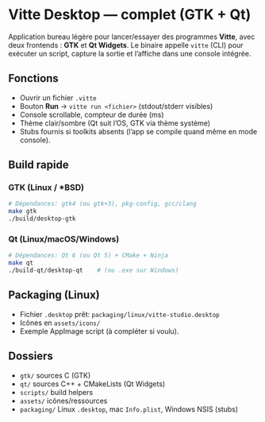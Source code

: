 # Vitte Desktop — complet (GTK + Qt)

Application bureau légère pour lancer/essayer des programmes **Vitte**,
avec deux frontends : **GTK** et **Qt Widgets**. Le binaire appelle `vitte` (CLI)
pour exécuter un script, capture la sortie et l’affiche dans une console intégrée.

## Fonctions
- Ouvrir un fichier `.vitte`
- Bouton **Run** → `vitte run <fichier>` (stdout/stderr visibles)
- Console scrollable, compteur de durée (ms)
- Thème clair/sombre (Qt suit l’OS, GTK via thème système)
- Stubs fournis si toolkits absents (l’app se compile quand même en mode console).

## Build rapide

### GTK (Linux / *BSD)
```bash
# Dépendances: gtk4 (ou gtk+3), pkg-config, gcc/clang
make gtk
./build/desktop-gtk
```

### Qt (Linux/macOS/Windows)
```bash
# Dépendances: Qt 6 (ou Qt 5) + CMake + Ninja
make qt
./build-qt/desktop-qt    # (ou .exe sur Windows)
```

## Packaging (Linux)
- Fichier `.desktop` prêt: `packaging/linux/vitte-studio.desktop`
- Icônes en `assets/icons/`
- Exemple AppImage script (à compléter si voulu).

## Dossiers
- `gtk/` sources C (GTK)
- `qt/` sources C++ + CMakeLists (Qt Widgets)
- `scripts/` build helpers
- `assets/` icônes/ressources
- `packaging/` Linux `.desktop`, mac `Info.plist`, Windows NSIS (stubs)
